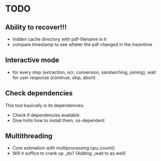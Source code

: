TODO
====

Ability to recover!!!
---------------------

- hidden cache directory with pdf-filename in it
- compare timestamp to see wheter the pdf changed in the meantime

Interactive mode
----------------

- for every step (extraction, ocr, conversion, sandwiching, joining),
  wait for user response (continue, skip, abort)

Check dependencies
------------------

This tool basically _is_ its dependencies.

- Check if dependencies available
- Give hints how to install them, os-dependent

Multithreading
--------------

- Core estimation with multiprocessing.cpu_count()
- Will it suffice to crank up _do?
  (Adding _wait to as well)

